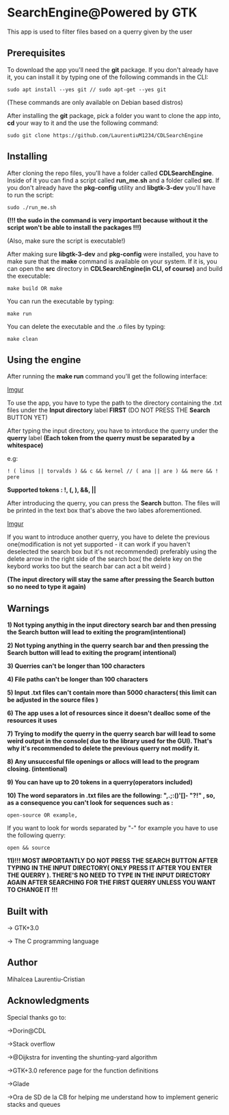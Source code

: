 # SearchEngine@Powered by GTK
This app is used to filter files based on a querry given by the user
## Prerequisites
To download the app you'll need the **git** package. If you don't already have it, you can install it by typing one of the following commands in the CLI:
```
sudo apt install --yes git // sudo apt-get --yes git
```
(These commands are only available on Debian based distros)

After installing the **git** package, pick a folder you want to clone the app into, **cd** your way to it and the use the following command:
```
sudo git clone https://github.com/LaurentiuM1234/CDLSearchEngine
```
## Installing
After cloning the repo files, you'll have a folder called **CDLSearchEngine**. Inside of it you can find a script called **run_me.sh** and a folder called **src**.
If you don't already have the **pkg-config** utility and **libgtk-3-dev** you'll have to run the script:

```
sudo ./run_me.sh
```
**(!!! the sudo in the command is very important because without it the script won't be able to install the packages !!!)**

(Also, make sure the script is executable!)

After making sure **libgtk-3-dev** and **pkg-config** were installed, you have to make sure that the **make** command is available on your system. If it is, you can open
the **src** directory in **CDLSearchEngine(in CLI, of course)** and build the executable:

```
make build OR make
```
You can run the executable by typing:

```
make run
```
You can delete the executable and the .o files by typing:

```
make clean
```

## Using the engine
After running the **make run** command you'll get the following interface:

[Imgur](https://i.imgur.com/EaoCWzg.png)

To use the app, you have to type the path to the directory containing the .txt files under the **Input directory** label **FIRST**
(DO NOT PRESS THE **Search** BUTTON YET)

After typing the input directory, you have to intorduce the querry under the **querry** label
**(Each token from the querry must be separated by a whitespace)**

e.g:

```
! ( linus || torvalds ) && c && kernel // ( ana || are ) && mere && ! pere
```
**Supported tokens : !, (, ), &&, ||**

After introducing the querry, you can press the **Search** button. The files will be printed in the text box that's above the two labes aforementioned.

[Imgur](https://i.imgur.com/tISV8yj.png)

If you want to introduce another querry, you have to delete the previous one(modification is not yet supported - it can work if you haven't deselected the search box but it's not recommended)
preferably using the delete arrow in the right side of the search box( the delete key on the keybord works too but the search bar can act a bit weird )

**(The input directory will stay the same after pressing the Search button so no need to type it again)**

## Warnings

**1) Not typing anythig in the input directory search bar and then pressing the Search button will lead to exiting the program(intentional)**

 **2) Not typing anything in the querry search bar and then pressing the Search button will lead to exiting the program( intentional)**
  
  **3) Querries can't be longer than 100 characters**
  
  **4) File paths can't be longer than 100 characters**
  
  **5) Input .txt files can't contain more than 5000 characters( this limit can be adjusted in the source files )**
  
  **6) The app uses a lot of resources since it doesn't dealloc some of the resources it uses**
  
  **7) Trying to modify the querry in the querry search bar will lead to some weird output in the console( due to the library used for the GUI). That's why it's recommended to delete the previous querry not modify it.**
  
  **8) Any unsuccesful file openings or allocs will lead to the program closing. (intentional)**
  
  **9) You can have up to 20 tokens in a querry(operators included)**
  
  **10) The word separators in .txt files are the following: ",.;:()'[]- \"?!" , so, as a consequence you can't look for sequences such as :**
  
```
open-source OR example,
```
If you want to look for words separated by "-" for example you have to use the following querry:

```
open && source
```
   **11)!!! MOST IMPORTANTLY DO NOT PRESS THE SEARCH BUTTON AFTER TYPING IN THE INPUT DIRECTORY( ONLY PRESS IT AFTER YOU ENTER THE QUERRY ). THERE'S NO NEED TO TYPE IN THE INPUT DIRECTORY AGAIN AFTER SEARCHING FOR THE FIRST QUERRY UNLESS YOU WANT TO CHANGE IT !!!**
   
## Built with
-> GTK+3.0

-> The C programming language

## Author

Mihalcea Laurentiu-Cristian

## Acknowledgments

Special thanks go to:

->Dorin@CDL

->Stack overflow

->@Dijkstra for inventing the shunting-yard algorithm

->GTK+3.0 reference page for the function definitions

->Glade 

->Ora de SD de la CB for helping me understand how to implement generic stacks and queues



